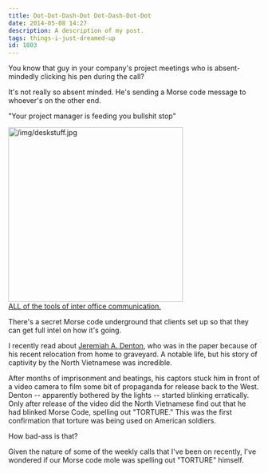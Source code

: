 ```yaml
---
title: Dot-Dot-Dash-Dot Dot-Dash-Dot-Dot
date: 2014-05-08 14:27
description: A description of my post.
tags: things-i-just-dreamed-up
id: 1803
---
```

You know that guy in your company's project meetings who is absent-mindedly clicking his pen during the call?
 
It's not really so absent minded.  He's sending a Morse code message to whoever's on the other end.
 
"Your project manager is feeding you bullshit stop"

<a class="lightview alignright" href="/img/deskstuff.jpg" data-lightview-caption="ALL of the tools of inter office communication." data-lightview-group="group1"><img src="/img/deskstuff.jpg" alt="/img/deskstuff.jpg" width="350px"><br><span class="caption alignleft">ALL of the tools of inter office communication.</span></a>

There's a secret Morse code underground that clients set up so that they can get full intel on how it's going. 
 
I recently read about <a href="http://www.nytimes.com/2014/03/29/us/politics/jeremiah-a-denton-jr-war-hero-and-senator-dies-at-89.html?_r=0" target="_blank">Jeremiah A. Denton</a>, who was in the paper because of his recent relocation from home to graveyard.  A notable life, but his story of captivity by the North Vietnamese was incredible.

After months of imprisonment and beatings, his captors stuck him in front of a video camera to film some bit of propaganda for release back to the West.  Denton -- apparently bothered by the lights -- started blinking erratically.  Only after release of the video did the North Vietnamese find out that he had blinked Morse Code, spelling out "TORTURE."  This was the first confirmation that torture was being used on American soldiers.

How bad-ass is that?

Given the nature of some of the weekly calls that I've been on recently, I've wondered if our Morse code mole was spelling out "TORTURE" himself.